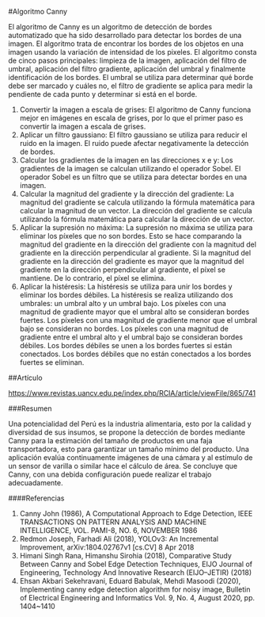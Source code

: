 #Algoritmo Canny

El algoritmo de Canny es un algoritmo de detección de bordes automatizado que ha sido desarrollado para detectar los bordes de una imagen. El algoritmo trata de encontrar los bordes de los objetos en una imagen usando la variación de intensidad de los pixeles. El algoritmo consta de cinco pasos principales: limpieza de la imagen, aplicación del filtro de umbral, aplicación del filtro gradiente, aplicación del umbral y finalmente identificación de los bordes. El umbral se utiliza para determinar qué borde debe ser marcado y cuáles no, el filtro de gradiente se aplica para medir la pendiente de cada punto y determinar si está en el borde.
1. Convertir la imagen a escala de grises: El algoritmo de Canny funciona mejor en imágenes en escala de grises, por lo que el primer paso es convertir la imagen a escala de grises.
2. Aplicar un filtro gaussiano: El filtro gaussiano se utiliza para reducir el ruido en la imagen. El ruido puede afectar negativamente la detección de bordes.
3. Calcular los gradientes de la imagen en las direcciones x e y: Los gradientes de la imagen se calculan utilizando el operador Sobel. El operador Sobel es un filtro que se utiliza para detectar bordes en una imagen.
4. Calcular la magnitud del gradiente y la dirección del gradiente: La magnitud del gradiente se calcula utilizando la fórmula matemática para calcular la magnitud de un vector. La dirección del gradiente se calcula utilizando la fórmula matemática para calcular la dirección de un vector.
5. Aplicar la supresión no máxima: La supresión no máxima se utiliza para eliminar los píxeles que no son bordes. Esto se hace comparando la magnitud del gradiente en la dirección del gradiente con la magnitud del gradiente en la dirección perpendicular al gradiente. Si la magnitud del gradiente en la dirección del gradiente es mayor que la magnitud del gradiente en la dirección perpendicular al gradiente, el píxel se mantiene. De lo contrario, el píxel se elimina.
6. Aplicar la histéresis: La histéresis se utiliza para unir los bordes y eliminar los bordes débiles. La histéresis se realiza utilizando dos umbrales: un umbral alto y un umbral bajo. Los píxeles con una magnitud de gradiente mayor que el umbral alto se consideran bordes fuertes. Los píxeles con una magnitud de gradiente menor que el umbral bajo se consideran no bordes. Los píxeles con una magnitud de gradiente entre el umbral alto y el umbral bajo se consideran bordes débiles. Los bordes débiles se unen a los bordes fuertes si están conectados. Los bordes débiles que no están conectados a los bordes fuertes se eliminan.


##Artículo

https://www.revistas.uancv.edu.pe/index.php/RCIA/article/viewFile/865/741


###Resumen

Una potencialidad del Perú es la industria alimentaria, esto por la calidad y diversidad de sus insumos, se propone la detección de bordes mediante Canny para la estimación del tamaño de productos en una faja transportadora, esto para garantizar un tamaño mínimo del producto. Una aplicación evalúa continuamente imágenes de una cámara y al estímulo de un sensor de varilla o similar hace el cálculo de área. Se concluye que Canny, con una debida configuración puede realizar el trabajo adecuadamente.


####Referencias

1. Canny John (1986), A Computational Approach to Edge Detection, IEEE TRANSACTIONS ON PATTERN ANALYSIS AND MACHINE INTELLIGENCE, VOL. PAMI-8, NO. 6, NOVEMBER 1986
2. Redmon Joseph, Farhadi Ali (2018), YOLOv3: An Incremental Improvement, arXiv:1804.02767v1 [cs.CV] 8 Apr 2018
3. Himani Singh Rana, Himanshu Sirohia (2018), Comparative Study Between Canny and Sobel Edge Detection Techniques, EIJO Journal of Engineering, Technology And Innovative Research (EIJO–JETIR) (2018)
4. Ehsan Akbari Sekehravani, Eduard Babulak, Mehdi Masoodi (2020), Implementing canny edge detection algorithm for noisy image, Bulletin of Electrical Engineering and Informatics Vol. 9, No. 4, August 2020, pp. 1404~1410
